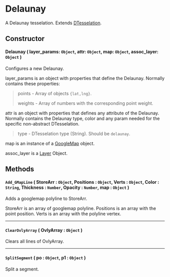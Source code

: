 # Delaunay
A Delaunay tesselation. Extends [DTesselation](DTesselation.md).

## Constructor

#### Delaunay ( layer_params: `Object`, attr: `Object`, map: `Object`, assoc_layer: `Object` )
 Configures a new Delaunay.

 layer_params is an object with properties that define the Delaunay. Normally contains these properties:

 > points - Array of objects `{lat,lng}`.
 >
 > weights - Array of numbers with the corresponding point weight.

 attr is an object with properties that defines any attribute of the Delaunay. Normally contains the Delaunay type, color and any param needed for the specific non-abstract DTesselation.

 > type - DTesselation type (String). Should be `delaunay`.

 map is an instance of a [GoogleMap](https://developers.google.com/maps/documentation/javascript/reference#Map) object.

 assoc_layer is a [Layer](../Layer.md) Object.

## Methods

#### `Add_GMapLine` ( StoreArr : `Object`, Positions : `Object`, Verts : `Object`, Color : `String`, Thickness : `Number`, Opacity : `Number`, map : `Object` )
  Adds a googlemap polyline to StoreArr.

  StoreArr is an array of googlemap polyline. Positions is an array with the point position. Verts is an array with the polyline vertex.

---

#### `ClearOvlyArray` ( OvlyArray : `Object` )
  Clears all lines of OvlyArray.

---

#### `SplitSegment` ( po : `Object`, p1 : `Object` )
  Split a segment.